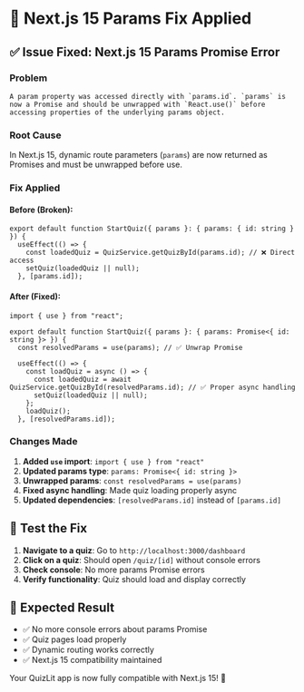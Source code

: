 # 🔧 Next.js 15 Params Fix Applied

## ✅ **Issue Fixed**: Next.js 15 Params Promise Error

### **Problem**
```
A param property was accessed directly with `params.id`. `params` is now a Promise and should be unwrapped with `React.use()` before accessing properties of the underlying params object.
```

### **Root Cause**
In Next.js 15, dynamic route parameters (`params`) are now returned as Promises and must be unwrapped before use.

### **Fix Applied**

#### **Before** (Broken):
```tsx
export default function StartQuiz({ params }: { params: { id: string } }) {
  useEffect(() => {
    const loadedQuiz = QuizService.getQuizById(params.id); // ❌ Direct access
    setQuiz(loadedQuiz || null);
  }, [params.id]);
```

#### **After** (Fixed):
```tsx
import { use } from "react";

export default function StartQuiz({ params }: { params: Promise<{ id: string }> }) {
  const resolvedParams = use(params); // ✅ Unwrap Promise
  
  useEffect(() => {
    const loadQuiz = async () => {
      const loadedQuiz = await QuizService.getQuizById(resolvedParams.id); // ✅ Proper async handling
      setQuiz(loadedQuiz || null);
    };
    loadQuiz();
  }, [resolvedParams.id]);
```

### **Changes Made**

1. **Added `use` import**: `import { use } from "react"`
2. **Updated params type**: `params: Promise<{ id: string }>`
3. **Unwrapped params**: `const resolvedParams = use(params)`
4. **Fixed async handling**: Made quiz loading properly async
5. **Updated dependencies**: `[resolvedParams.id]` instead of `[params.id]`

## 🧪 **Test the Fix**

1. **Navigate to a quiz**: Go to `http://localhost:3000/dashboard`
2. **Click on a quiz**: Should open `/quiz/[id]` without console errors
3. **Check console**: No more params Promise errors
4. **Verify functionality**: Quiz should load and display correctly

## 🎯 **Expected Result**

- ✅ No more console errors about params Promise
- ✅ Quiz pages load properly
- ✅ Dynamic routing works correctly
- ✅ Next.js 15 compatibility maintained

Your QuizLit app is now fully compatible with Next.js 15! 🚀